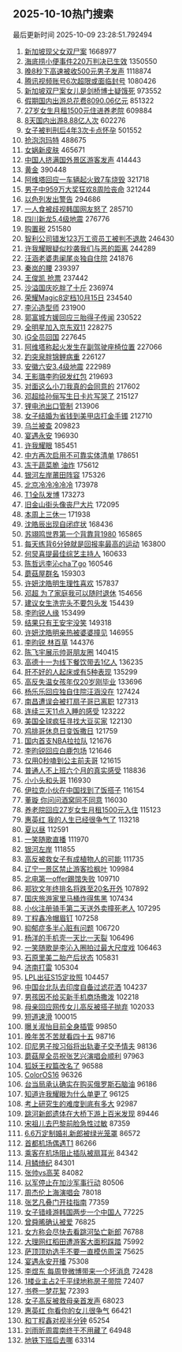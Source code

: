 ## 2025-10-10热门搜索 
最后更新时间 2025-10-09 23:28:51.792494 
1. [新加坡现父女双尸案](https://s.weibo.com/weibo?q=%23%E6%96%B0%E5%8A%A0%E5%9D%A1%E7%8E%B0%E7%88%B6%E5%A5%B3%E5%8F%8C%E5%B0%B8%E6%A1%88%23&t=31&band_rank=1&Refer=top) 1668977
1. [海底捞小便事件220万判决已生效](https://s.weibo.com/weibo?q=%23%E6%B5%B7%E5%BA%95%E6%8D%9E%E5%B0%8F%E4%BE%BF%E4%BA%8B%E4%BB%B6220%E4%B8%87%E5%88%A4%E5%86%B3%E5%B7%B2%E7%94%9F%E6%95%88%23&t=31&band_rank=1&Refer=top) 1350550
1. [晚8秒下高速被收500元男子发声](https://s.weibo.com/weibo?q=%23%E6%99%9A8%E7%A7%92%E4%B8%8B%E9%AB%98%E9%80%9F%E8%A2%AB%E6%94%B6500%E5%85%83%E7%94%B7%E5%AD%90%E5%8F%91%E5%A3%B0%23&t=31&band_rank=2&Refer=top) 1118874
1. [腾讯视频账号6次超限或面临封号](https://s.weibo.com/weibo?q=%23%E8%85%BE%E8%AE%AF%E8%A7%86%E9%A2%91%E8%B4%A6%E5%8F%B76%E6%AC%A1%E8%B6%85%E9%99%90%E6%88%96%E9%9D%A2%E4%B8%B4%E5%B0%81%E5%8F%B7%23&t=31&band_rank=1&Refer=top) 1080426
1. [新加坡双尸案女儿是剑桥博士疑饿死](https://s.weibo.com/weibo?q=%23%E6%96%B0%E5%8A%A0%E5%9D%A1%E5%8F%8C%E5%B0%B8%E6%A1%88%E5%A5%B3%E5%84%BF%E6%98%AF%E5%89%91%E6%A1%A5%E5%8D%9A%E5%A3%AB%E7%96%91%E9%A5%BF%E6%AD%BB%23&t=31&band_rank=2&Refer=top) 973552
1. [假期国内出游总花费8090.06亿元](https://s.weibo.com/weibo?q=%23%E5%81%87%E6%9C%9F%E5%9B%BD%E5%86%85%E5%87%BA%E6%B8%B8%E6%80%BB%E8%8A%B1%E8%B4%B98090.06%E4%BA%BF%E5%85%83%23&t=31&band_rank=3&Refer=top) 851322
1. [27岁女生月租1500元住进养老院](https://s.weibo.com/weibo?q=%2327%E5%B2%81%E5%A5%B3%E7%94%9F%E6%9C%88%E7%A7%9F1500%E5%85%83%E4%BD%8F%E8%BF%9B%E5%85%BB%E8%80%81%E9%99%A2%23&t=31&band_rank=4&Refer=top) 609884
1. [8天国内出游8.88亿人次](https://s.weibo.com/weibo?q=%238%E5%A4%A9%E5%9B%BD%E5%86%85%E5%87%BA%E6%B8%B88.88%E4%BA%BF%E4%BA%BA%E6%AC%A1%23&t=31&band_rank=10&Refer=top) 602276
1. [女子被判刑后4年3次卡点怀孕](https://s.weibo.com/weibo?q=%23%E5%A5%B3%E5%AD%90%E8%A2%AB%E5%88%A4%E5%88%91%E5%90%8E4%E5%B9%B43%E6%AC%A1%E5%8D%A1%E7%82%B9%E6%80%80%E5%AD%95%23&t=31&band_rank=5&Refer=top) 501552
1. [抢泡泡玛特](https://s.weibo.com/weibo?q=%E6%8A%A2%E6%B3%A1%E6%B3%A1%E7%8E%9B%E7%89%B9&t=31&band_rank=4&Refer=top) 488675
1. [女娲新皮肤](https://s.weibo.com/weibo?q=%E5%A5%B3%E5%A8%B2%E6%96%B0%E7%9A%AE%E8%82%A4&t=31&band_rank=6&Refer=top) 465671
1. [中国人挤满国外景区游客发声](https://s.weibo.com/weibo?q=%23%E4%B8%AD%E5%9B%BD%E4%BA%BA%E6%8C%A4%E6%BB%A1%E5%9B%BD%E5%A4%96%E6%99%AF%E5%8C%BA%E6%B8%B8%E5%AE%A2%E5%8F%91%E5%A3%B0%23&t=31&band_rank=5&Refer=top) 414443
1. [黄金](https://s.weibo.com/weibo?q=%E9%BB%84%E9%87%91&t=31&band_rank=6&Refer=top) 390448
1. [阿维塔回应一车辆起火致7车烧毁](https://s.weibo.com/weibo?q=%23%E9%98%BF%E7%BB%B4%E5%A1%94%E5%9B%9E%E5%BA%94%E4%B8%80%E8%BD%A6%E8%BE%86%E8%B5%B7%E7%81%AB%E8%87%B47%E8%BD%A6%E7%83%A7%E6%AF%81%23&t=31&band_rank=7&Refer=top) 321718
1. [男子中959万大奖狂欢8周险丧命](https://s.weibo.com/weibo?q=%23%E7%94%B7%E5%AD%90%E4%B8%AD959%E4%B8%87%E5%A4%A7%E5%A5%96%E7%8B%82%E6%AC%A28%E5%91%A8%E9%99%A9%E4%B8%A7%E5%91%BD%23&t=31&band_rank=4&Refer=top) 321244
1. [以色列发出警告](https://s.weibo.com/weibo?q=%23%E4%BB%A5%E8%89%B2%E5%88%97%E5%8F%91%E5%87%BA%E8%AD%A6%E5%91%8A%23&t=31&band_rank=7&Refer=top) 294686
1. [一人食被歧视韩国网友怒了](https://s.weibo.com/weibo?q=%23%E4%B8%80%E4%BA%BA%E9%A3%9F%E8%A2%AB%E6%AD%A7%E8%A7%86%E9%9F%A9%E5%9B%BD%E7%BD%91%E5%8F%8B%E6%80%92%E4%BA%86%23&t=31&band_rank=5&Refer=top) 285710
1. [四川新龙5.4级地震](https://s.weibo.com/weibo?q=%23%E5%9B%9B%E5%B7%9D%E6%96%B0%E9%BE%995.4%E7%BA%A7%E5%9C%B0%E9%9C%87%23&t=31&band_rank=8&Refer=top) 276776
1. [购置税](https://s.weibo.com/weibo?q=%E8%B4%AD%E7%BD%AE%E7%A8%8E&t=31&band_rank=6&Refer=top) 251580
1. [智利公司错发123万工资员工被判不退款](https://s.weibo.com/weibo?q=%23%E6%99%BA%E5%88%A9%E5%85%AC%E5%8F%B8%E9%94%99%E5%8F%91123%E4%B8%87%E5%B7%A5%E8%B5%84%E5%91%98%E5%B7%A5%E8%A2%AB%E5%88%A4%E4%B8%8D%E9%80%80%E6%AC%BE%23&t=31&band_rank=9&Refer=top) 246430
1. [许我耀眼疑似抄袭我们与恶的距离](https://s.weibo.com/weibo?q=%23%E8%AE%B8%E6%88%91%E8%80%80%E7%9C%BC%E7%96%91%E4%BC%BC%E6%8A%84%E8%A2%AD%E6%88%91%E4%BB%AC%E4%B8%8E%E6%81%B6%E7%9A%84%E8%B7%9D%E7%A6%BB%23&t=31&band_rank=11&Refer=top) 244289
1. [汪涵老婆患阑尾炎独自住院](https://s.weibo.com/weibo?q=%23%E6%B1%AA%E6%B6%B5%E8%80%81%E5%A9%86%E6%82%A3%E9%98%91%E5%B0%BE%E7%82%8E%E7%8B%AC%E8%87%AA%E4%BD%8F%E9%99%A2%23&t=31&band_rank=12&Refer=top) 241876
1. [秦岚的腰](https://s.weibo.com/weibo?q=%E7%A7%A6%E5%B2%9A%E7%9A%84%E8%85%B0&t=31&band_rank=13&Refer=top) 239397
1. [王俊凯 抢票](https://s.weibo.com/weibo?q=%E7%8E%8B%E4%BF%8A%E5%87%AF%20%E6%8A%A2%E7%A5%A8&t=31&band_rank=14&Refer=top) 237442
1. [沙溢国庆吃胖了十斤](https://s.weibo.com/weibo?q=%E6%B2%99%E6%BA%A2%E5%9B%BD%E5%BA%86%E5%90%83%E8%83%96%E4%BA%86%E5%8D%81%E6%96%A4&t=31&band_rank=15&Refer=top) 236974
1. [荣耀Magic8定档10月15日](https://s.weibo.com/weibo?q=%23%E8%8D%A3%E8%80%80Magic8%E5%AE%9A%E6%A1%A310%E6%9C%8815%E6%97%A5%23&t=31&band_rank=16&Refer=top) 234540
1. [李沁造型师](https://s.weibo.com/weibo?q=%23%E6%9D%8E%E6%B2%81%E9%80%A0%E5%9E%8B%E5%B8%88%23&t=31&band_rank=17&Refer=top) 231900
1. [郭富城方媛回应三胎得子传闻](https://s.weibo.com/weibo?q=%23%E9%83%AD%E5%AF%8C%E5%9F%8E%E6%96%B9%E5%AA%9B%E5%9B%9E%E5%BA%94%E4%B8%89%E8%83%8E%E5%BE%97%E5%AD%90%E4%BC%A0%E9%97%BB%23&t=31&band_rank=18&Refer=top) 230522
1. [全明星加入京东双11](https://s.weibo.com/weibo?q=%23%E5%85%A8%E6%98%8E%E6%98%9F%E5%8A%A0%E5%85%A5%E4%BA%AC%E4%B8%9C%E5%8F%8C11%23&t=31&band_rank=19&Refer=top) 228275
1. [iG全员回国](https://s.weibo.com/weibo?q=iG%E5%85%A8%E5%91%98%E5%9B%9E%E5%9B%BD&t=31&band_rank=7&Refer=top) 227645
1. [阿维塔称起火发生在副驾驶座椅位置](https://s.weibo.com/weibo?q=%23%E9%98%BF%E7%BB%B4%E5%A1%94%E7%A7%B0%E8%B5%B7%E7%81%AB%E5%8F%91%E7%94%9F%E5%9C%A8%E5%89%AF%E9%A9%BE%E9%A9%B6%E5%BA%A7%E6%A4%85%E4%BD%8D%E7%BD%AE%23&t=31&band_rank=20&Refer=top) 227066
1. [趵突泉胖锦鲤病重](https://s.weibo.com/weibo?q=%E8%B6%B5%E7%AA%81%E6%B3%89%E8%83%96%E9%94%A6%E9%B2%A4%E7%97%85%E9%87%8D&t=31&band_rank=8&Refer=top) 226127
1. [安徽六安3.4级地震](https://s.weibo.com/weibo?q=%23%E5%AE%89%E5%BE%BD%E5%85%AD%E5%AE%893.4%E7%BA%A7%E5%9C%B0%E9%9C%87%23&t=31&band_rank=10&Refer=top) 222989
1. [王影璐李昀锐发红包](https://s.weibo.com/weibo?q=%23%E7%8E%8B%E5%BD%B1%E7%92%90%E6%9D%8E%E6%98%80%E9%94%90%E5%8F%91%E7%BA%A2%E5%8C%85%23&t=31&band_rank=11&Refer=top) 219693
1. [对面这么小刀我真的会同意的](https://s.weibo.com/weibo?q=%E5%AF%B9%E9%9D%A2%E8%BF%99%E4%B9%88%E5%B0%8F%E5%88%80%E6%88%91%E7%9C%9F%E7%9A%84%E4%BC%9A%E5%90%8C%E6%84%8F%E7%9A%84&t=31&band_rank=12&Refer=top) 217602
1. [邓超给孙俪写生日卡片写哭了](https://s.weibo.com/weibo?q=%E9%82%93%E8%B6%85%E7%BB%99%E5%AD%99%E4%BF%AA%E5%86%99%E7%94%9F%E6%97%A5%E5%8D%A1%E7%89%87%E5%86%99%E5%93%AD%E4%BA%86&t=31&band_rank=13&Refer=top) 215127
1. [锂电池出口管制](https://s.weibo.com/weibo?q=%23%E9%94%82%E7%94%B5%E6%B1%A0%E5%87%BA%E5%8F%A3%E7%AE%A1%E5%88%B6%23&t=31&band_rank=14&Refer=top) 213906
1. [女子结婚为省钱到美甲店打金手镯](https://s.weibo.com/weibo?q=%23%E5%A5%B3%E5%AD%90%E7%BB%93%E5%A9%9A%E4%B8%BA%E7%9C%81%E9%92%B1%E5%88%B0%E7%BE%8E%E7%94%B2%E5%BA%97%E6%89%93%E9%87%91%E6%89%8B%E9%95%AF%23&t=31&band_rank=15&Refer=top) 212710
1. [乌兰被查](https://s.weibo.com/weibo?q=%23%E4%B9%8C%E5%85%B0%E8%A2%AB%E6%9F%A5%23&t=31&band_rank=9&Refer=top) 209823
1. [宴遇永安](https://s.weibo.com/weibo?q=%E5%AE%B4%E9%81%87%E6%B0%B8%E5%AE%89&t=31&band_rank=16&Refer=top) 196930
1. [许我耀眼](https://s.weibo.com/weibo?q=%E8%AE%B8%E6%88%91%E8%80%80%E7%9C%BC&t=31&band_rank=17&Refer=top) 185451
1. [中方再次启用不可靠实体清单](https://s.weibo.com/weibo?q=%23%E4%B8%AD%E6%96%B9%E5%86%8D%E6%AC%A1%E5%90%AF%E7%94%A8%E4%B8%8D%E5%8F%AF%E9%9D%A0%E5%AE%9E%E4%BD%93%E6%B8%85%E5%8D%95%23&t=31&band_rank=21&Refer=top) 178651
1. [冻干蔬菜脆 油炸](https://s.weibo.com/weibo?q=%E5%86%BB%E5%B9%B2%E8%94%AC%E8%8F%9C%E8%84%86%20%E6%B2%B9%E7%82%B8&t=31&band_rank=22&Refer=top) 175612
1. [银河左岸莆田阵容](https://s.weibo.com/weibo?q=%E9%93%B6%E6%B2%B3%E5%B7%A6%E5%B2%B8%E8%8E%86%E7%94%B0%E9%98%B5%E5%AE%B9&t=31&band_rank=18&Refer=top) 175326
1. [北京冷冷冷冷冷](https://s.weibo.com/weibo?q=%23%E5%8C%97%E4%BA%AC%E5%86%B7%E5%86%B7%E5%86%B7%E5%86%B7%E5%86%B7%23&t=31&band_rank=23&Refer=top) 173978
1. [T1全队发博](https://s.weibo.com/weibo?q=%23T1%E5%85%A8%E9%98%9F%E5%8F%91%E5%8D%9A%23&t=31&band_rank=10&Refer=top) 173273
1. [旧金山街头像丧尸大片](https://s.weibo.com/weibo?q=%E6%97%A7%E9%87%91%E5%B1%B1%E8%A1%97%E5%A4%B4%E5%83%8F%E4%B8%A7%E5%B0%B8%E5%A4%A7%E7%89%87&t=31&band_rank=11&Refer=top) 172095
1. [本周上三休一](https://s.weibo.com/weibo?q=%23%E6%9C%AC%E5%91%A8%E4%B8%8A%E4%B8%89%E4%BC%91%E4%B8%80%23&t=31&band_rank=24&Refer=top) 171938
1. [沈皓辰出现自闭症状](https://s.weibo.com/weibo?q=%23%E6%B2%88%E7%9A%93%E8%BE%B0%E5%87%BA%E7%8E%B0%E8%87%AA%E9%97%AD%E7%97%87%E7%8A%B6%23&t=31&band_rank=12&Refer=top) 168436
1. [苏翊鸣世界第一个背靠背1980](https://s.weibo.com/weibo?q=%23%E8%8B%8F%E7%BF%8A%E9%B8%A3%E4%B8%96%E7%95%8C%E7%AC%AC%E4%B8%80%E4%B8%AA%E8%83%8C%E9%9D%A0%E8%83%8C1980%23&t=31&band_rank=13&Refer=top) 165865
1. [每天练背6分钟就是回报率最高的运动](https://s.weibo.com/weibo?q=%E6%AF%8F%E5%A4%A9%E7%BB%83%E8%83%8C6%E5%88%86%E9%92%9F%E5%B0%B1%E6%98%AF%E5%9B%9E%E6%8A%A5%E7%8E%87%E6%9C%80%E9%AB%98%E7%9A%84%E8%BF%90%E5%8A%A8&t=31&band_rank=14&Refer=top) 163800
1. [何炅喜提最佳综艺主持人](https://s.weibo.com/weibo?q=%E4%BD%95%E7%82%85%E5%96%9C%E6%8F%90%E6%9C%80%E4%BD%B3%E7%BB%BC%E8%89%BA%E4%B8%BB%E6%8C%81%E4%BA%BA&t=31&band_rank=15&Refer=top) 160633
1. [陈哲远李沁cha了go](https://s.weibo.com/weibo?q=%E9%99%88%E5%93%B2%E8%BF%9C%E6%9D%8E%E6%B2%81cha%E4%BA%86go&t=31&band_rank=19&Refer=top) 160546
1. [蘑菇屋群名](https://s.weibo.com/weibo?q=%23%E8%98%91%E8%8F%87%E5%B1%8B%E7%BE%A4%E5%90%8D%23&t=31&band_rank=16&Refer=top) 159303
1. [许妍沈皓明生理性喜欢](https://s.weibo.com/weibo?q=%23%E8%AE%B8%E5%A6%8D%E6%B2%88%E7%9A%93%E6%98%8E%E7%94%9F%E7%90%86%E6%80%A7%E5%96%9C%E6%AC%A2%23&t=31&band_rank=17&Refer=top) 157837
1. [邓超 为了家庭我可以随时退休](https://s.weibo.com/weibo?q=%E9%82%93%E8%B6%85%20%E4%B8%BA%E4%BA%86%E5%AE%B6%E5%BA%AD%E6%88%91%E5%8F%AF%E4%BB%A5%E9%9A%8F%E6%97%B6%E9%80%80%E4%BC%91&t=31&band_rank=20&Refer=top) 154656
1. [建议女生洗完头不要包头发](https://s.weibo.com/weibo?q=%E5%BB%BA%E8%AE%AE%E5%A5%B3%E7%94%9F%E6%B4%97%E5%AE%8C%E5%A4%B4%E4%B8%8D%E8%A6%81%E5%8C%85%E5%A4%B4%E5%8F%91&t=31&band_rank=21&Refer=top) 154439
1. [李昀锐人缘](https://s.weibo.com/weibo?q=%23%E6%9D%8E%E6%98%80%E9%94%90%E4%BA%BA%E7%BC%98%23&t=31&band_rank=25&Refer=top) 153499
1. [结果只有王安宇没笑](https://s.weibo.com/weibo?q=%E7%BB%93%E6%9E%9C%E5%8F%AA%E6%9C%89%E7%8E%8B%E5%AE%89%E5%AE%87%E6%B2%A1%E7%AC%91&t=31&band_rank=22&Refer=top) 149318
1. [许妍沈皓明亲热被婆婆撞见](https://s.weibo.com/weibo?q=%23%E8%AE%B8%E5%A6%8D%E6%B2%88%E7%9A%93%E6%98%8E%E4%BA%B2%E7%83%AD%E8%A2%AB%E5%A9%86%E5%A9%86%E6%92%9E%E8%A7%81%23&t=31&band_rank=26&Refer=top) 146955
1. [李昀锐 林百草](https://s.weibo.com/weibo?q=%E6%9D%8E%E6%98%80%E9%94%90%20%E6%9E%97%E7%99%BE%E8%8D%89&t=31&band_rank=19&Refer=top) 144376
1. [陈飞宇展示帅哥朋友圈](https://s.weibo.com/weibo?q=%E9%99%88%E9%A3%9E%E5%AE%87%E5%B1%95%E7%A4%BA%E5%B8%85%E5%93%A5%E6%9C%8B%E5%8F%8B%E5%9C%88&t=31&band_rank=20&Refer=top) 140415
1. [高德十一为线下餐饮带去1亿人](https://s.weibo.com/weibo?q=%23%E9%AB%98%E5%BE%B7%E5%8D%81%E4%B8%80%E4%B8%BA%E7%BA%BF%E4%B8%8B%E9%A4%90%E9%A5%AE%E5%B8%A6%E5%8E%BB1%E4%BA%BF%E4%BA%BA%23&t=31&band_rank=27&Refer=top) 136235
1. [肝不好的人起床或有5种表现](https://s.weibo.com/weibo?q=%23%E8%82%9D%E4%B8%8D%E5%A5%BD%E7%9A%84%E4%BA%BA%E8%B5%B7%E5%BA%8A%E6%88%96%E6%9C%895%E7%A7%8D%E8%A1%A8%E7%8E%B0%23&t=31&band_rank=28&Refer=top) 135299
1. [高反失温女孩年仅20岁刚毕业](https://s.weibo.com/weibo?q=%23%E9%AB%98%E5%8F%8D%E5%A4%B1%E6%B8%A9%E5%A5%B3%E5%AD%A9%E5%B9%B4%E4%BB%8520%E5%B2%81%E5%88%9A%E6%AF%95%E4%B8%9A%23&t=31&band_rank=22&Refer=top) 133696
1. [杨乐乐回应独自住院汪涵没在](https://s.weibo.com/weibo?q=%23%E6%9D%A8%E4%B9%90%E4%B9%90%E5%9B%9E%E5%BA%94%E7%8B%AC%E8%87%AA%E4%BD%8F%E9%99%A2%E6%B1%AA%E6%B6%B5%E6%B2%A1%E5%9C%A8%23&t=31&band_rank=24&Refer=top) 127424
1. [南昌遭误会被打扇子哥已离职](https://s.weibo.com/weibo?q=%23%E5%8D%97%E6%98%8C%E9%81%AD%E8%AF%AF%E4%BC%9A%E8%A2%AB%E6%89%93%E6%89%87%E5%AD%90%E5%93%A5%E5%B7%B2%E7%A6%BB%E8%81%8C%23&t=31&band_rank=23&Refer=top) 127313
1. [连续三天11点入睡的感受](https://s.weibo.com/weibo?q=%E8%BF%9E%E7%BB%AD%E4%B8%89%E5%A4%A911%E7%82%B9%E5%85%A5%E7%9D%A1%E7%9A%84%E6%84%9F%E5%8F%97&t=31&band_rank=48&Refer=top) 123222
1. [美国全球疯狂寻找大豆买家](https://s.weibo.com/weibo?q=%23%E7%BE%8E%E5%9B%BD%E5%85%A8%E7%90%83%E7%96%AF%E7%8B%82%E5%AF%BB%E6%89%BE%E5%A4%A7%E8%B1%86%E4%B9%B0%E5%AE%B6%23&t=31&band_rank=29&Refer=top) 122130
1. [鸡排哥休息日变饭撒日](https://s.weibo.com/weibo?q=%23%E9%B8%A1%E6%8E%92%E5%93%A5%E4%BC%91%E6%81%AF%E6%97%A5%E5%8F%98%E9%A5%AD%E6%92%92%E6%97%A5%23&t=31&band_rank=25&Refer=top) 121759
1. [国内首支NBA拉拉队](https://s.weibo.com/weibo?q=%E5%9B%BD%E5%86%85%E9%A6%96%E6%94%AFNBA%E6%8B%89%E6%8B%89%E9%98%9F&t=31&band_rank=30&Refer=top) 121676
1. [李昀锐回应白鹿包场](https://s.weibo.com/weibo?q=%23%E6%9D%8E%E6%98%80%E9%94%90%E5%9B%9E%E5%BA%94%E7%99%BD%E9%B9%BF%E5%8C%85%E5%9C%BA%23&t=31&band_rank=31&Refer=top) 121646
1. [仅用0秒嗑到公主前夫哥](https://s.weibo.com/weibo?q=%E4%BB%85%E7%94%A80%E7%A7%92%E5%97%91%E5%88%B0%E5%85%AC%E4%B8%BB%E5%89%8D%E5%A4%AB%E5%93%A5&t=31&band_rank=32&Refer=top) 121615
1. [普通人不上班六个月的真实感受](https://s.weibo.com/weibo?q=%E6%99%AE%E9%80%9A%E4%BA%BA%E4%B8%8D%E4%B8%8A%E7%8F%AD%E5%85%AD%E4%B8%AA%E6%9C%88%E7%9A%84%E7%9C%9F%E5%AE%9E%E6%84%9F%E5%8F%97&t=31&band_rank=33&Refer=top) 118836
1. [小小头和头哥](https://s.weibo.com/weibo?q=%E5%B0%8F%E5%B0%8F%E5%A4%B4%E5%92%8C%E5%A4%B4%E5%93%A5&t=31&band_rank=34&Refer=top) 116930
1. [伊拉克小伙在中国找到了饭搭子](https://s.weibo.com/weibo?q=%23%E4%BC%8A%E6%8B%89%E5%85%8B%E5%B0%8F%E4%BC%99%E5%9C%A8%E4%B8%AD%E5%9B%BD%E6%89%BE%E5%88%B0%E4%BA%86%E9%A5%AD%E6%90%AD%E5%AD%90%23&t=31&band_rank=26&Refer=top) 116154
1. [董璇 你问问酒窝同不同意](https://s.weibo.com/weibo?q=%E8%91%A3%E7%92%87%20%E4%BD%A0%E9%97%AE%E9%97%AE%E9%85%92%E7%AA%9D%E5%90%8C%E4%B8%8D%E5%90%8C%E6%84%8F&t=31&band_rank=27&Refer=top) 116030
1. [养老院回应27岁女生月租1500元入住](https://s.weibo.com/weibo?q=%23%E5%85%BB%E8%80%81%E9%99%A2%E5%9B%9E%E5%BA%9427%E5%B2%81%E5%A5%B3%E7%94%9F%E6%9C%88%E7%A7%9F1500%E5%85%83%E5%85%A5%E4%BD%8F%23&t=31&band_rank=35&Refer=top) 115123
1. [惠英红 我的人生已经很争气了](https://s.weibo.com/weibo?q=%E6%83%A0%E8%8B%B1%E7%BA%A2%20%E6%88%91%E7%9A%84%E4%BA%BA%E7%94%9F%E5%B7%B2%E7%BB%8F%E5%BE%88%E4%BA%89%E6%B0%94%E4%BA%86&t=31&band_rank=28&Refer=top) 113218
1. [夏以昼](https://s.weibo.com/weibo?q=%E5%A4%8F%E4%BB%A5%E6%98%BC&t=31&band_rank=27&Refer=top) 112591
1. [一笑随歌直播](https://s.weibo.com/weibo?q=%E4%B8%80%E7%AC%91%E9%9A%8F%E6%AD%8C%E7%9B%B4%E6%92%AD&t=31&band_rank=36&Refer=top) 111970
1. [银河左岸](https://s.weibo.com/weibo?q=%E9%93%B6%E6%B2%B3%E5%B7%A6%E5%B2%B8&t=31&band_rank=29&Refer=top) 111855
1. [高反被救女子有成植物人的可能](https://s.weibo.com/weibo?q=%23%E9%AB%98%E5%8F%8D%E8%A2%AB%E6%95%91%E5%A5%B3%E5%AD%90%E6%9C%89%E6%88%90%E6%A4%8D%E7%89%A9%E4%BA%BA%E7%9A%84%E5%8F%AF%E8%83%BD%23&t=31&band_rank=28&Refer=top) 111735
1. [辽宁一景区禁止游客捡枫叶](https://s.weibo.com/weibo?q=%23%E8%BE%BD%E5%AE%81%E4%B8%80%E6%99%AF%E5%8C%BA%E7%A6%81%E6%AD%A2%E6%B8%B8%E5%AE%A2%E6%8D%A1%E6%9E%AB%E5%8F%B6%23&t=31&band_rank=37&Refer=top) 109984
1. [北电第一offer踢馆失败](https://s.weibo.com/weibo?q=%E5%8C%97%E7%94%B5%E7%AC%AC%E4%B8%80offer%E8%B8%A2%E9%A6%86%E5%A4%B1%E8%B4%A5&t=31&band_rank=30&Refer=top) 109710
1. [郑钦文年终排名将跌至20名开外](https://s.weibo.com/weibo?q=%23%E9%83%91%E9%92%A6%E6%96%87%E5%B9%B4%E7%BB%88%E6%8E%92%E5%90%8D%E5%B0%86%E8%B7%8C%E8%87%B320%E5%90%8D%E5%BC%80%E5%A4%96%23&t=31&band_rank=38&Refer=top) 107892
1. [国庆旅游家里马桶炸得焦黑](https://s.weibo.com/weibo?q=%23%E5%9B%BD%E5%BA%86%E6%97%85%E6%B8%B8%E5%AE%B6%E9%87%8C%E9%A9%AC%E6%A1%B6%E7%82%B8%E5%BE%97%E7%84%A6%E9%BB%91%23&t=31&band_rank=39&Refer=top) 107434
1. [小伙注册骑手第二天送外卖撞死老人](https://s.weibo.com/weibo?q=%23%E5%B0%8F%E4%BC%99%E6%B3%A8%E5%86%8C%E9%AA%91%E6%89%8B%E7%AC%AC%E4%BA%8C%E5%A4%A9%E9%80%81%E5%A4%96%E5%8D%96%E6%92%9E%E6%AD%BB%E8%80%81%E4%BA%BA%23&t=31&band_rank=40&Refer=top) 107295
1. [丁程鑫冷帽眉钉](https://s.weibo.com/weibo?q=%E4%B8%81%E7%A8%8B%E9%91%AB%E5%86%B7%E5%B8%BD%E7%9C%89%E9%92%89&t=31&band_rank=41&Refer=top) 107258
1. [抑郁症多半心脏有问题](https://s.weibo.com/weibo?q=%E6%8A%91%E9%83%81%E7%97%87%E5%A4%9A%E5%8D%8A%E5%BF%83%E8%84%8F%E6%9C%89%E9%97%AE%E9%A2%98&t=31&band_rank=42&Refer=top) 106720
1. [杨洋的手机壳一天比一天裂](https://s.weibo.com/weibo?q=%E6%9D%A8%E6%B4%8B%E7%9A%84%E6%89%8B%E6%9C%BA%E5%A3%B3%E4%B8%80%E5%A4%A9%E6%AF%94%E4%B8%80%E5%A4%A9%E8%A3%82&t=31&band_rank=31&Refer=top) 106496
1. [一笑随歌是李沁入圈拍过最大尺度戏](https://s.weibo.com/weibo?q=%E4%B8%80%E7%AC%91%E9%9A%8F%E6%AD%8C%E6%98%AF%E6%9D%8E%E6%B2%81%E5%85%A5%E5%9C%88%E6%8B%8D%E8%BF%87%E6%9C%80%E5%A4%A7%E5%B0%BA%E5%BA%A6%E6%88%8F&t=31&band_rank=32&Refer=top) 106463
1. [石原里美二胎产后状态](https://s.weibo.com/weibo?q=%23%E7%9F%B3%E5%8E%9F%E9%87%8C%E7%BE%8E%E4%BA%8C%E8%83%8E%E4%BA%A7%E5%90%8E%E7%8A%B6%E6%80%81%23&t=31&band_rank=43&Refer=top) 105831
1. [济南打雷](https://s.weibo.com/weibo?q=%E6%B5%8E%E5%8D%97%E6%89%93%E9%9B%B7&t=31&band_rank=33&Refer=top) 105304
1. [LPL出征S15定妆照](https://s.weibo.com/weibo?q=%23LPL%E5%87%BA%E5%BE%81S15%E5%AE%9A%E5%A6%86%E7%85%A7%23&t=31&band_rank=44&Refer=top) 104457
1. [中国台北队去印度自备过滤花洒](https://s.weibo.com/weibo?q=%23%E4%B8%AD%E5%9B%BD%E5%8F%B0%E5%8C%97%E9%98%9F%E5%8E%BB%E5%8D%B0%E5%BA%A6%E8%87%AA%E5%A4%87%E8%BF%87%E6%BB%A4%E8%8A%B1%E6%B4%92%23&t=31&band_rank=45&Refer=top) 104237
1. [男孩因不给买新手机商场撒泼](https://s.weibo.com/weibo?q=%E7%94%B7%E5%AD%A9%E5%9B%A0%E4%B8%8D%E7%BB%99%E4%B9%B0%E6%96%B0%E6%89%8B%E6%9C%BA%E5%95%86%E5%9C%BA%E6%92%92%E6%B3%BC&t=31&band_rank=34&Refer=top) 102218
1. [母亲回应网传女儿高反被搭子抛弃](https://s.weibo.com/weibo?q=%23%E6%AF%8D%E4%BA%B2%E5%9B%9E%E5%BA%94%E7%BD%91%E4%BC%A0%E5%A5%B3%E5%84%BF%E9%AB%98%E5%8F%8D%E8%A2%AB%E6%90%AD%E5%AD%90%E6%8A%9B%E5%BC%83%23&t=31&band_rank=29&Refer=top) 102033
1. [短道速滑](https://s.weibo.com/weibo?q=%E7%9F%AD%E9%81%93%E9%80%9F%E6%BB%91&t=31&band_rank=31&Refer=top) 100015
1. [曝关淑怡目前全身插管](https://s.weibo.com/weibo?q=%23%E6%9B%9D%E5%85%B3%E6%B7%91%E6%80%A1%E7%9B%AE%E5%89%8D%E5%85%A8%E8%BA%AB%E6%8F%92%E7%AE%A1%23&t=31&band_rank=46&Refer=top) 99850
1. [晚年苦不苦就看四十五](https://s.weibo.com/weibo?q=%E6%99%9A%E5%B9%B4%E8%8B%A6%E4%B8%8D%E8%8B%A6%E5%B0%B1%E7%9C%8B%E5%9B%9B%E5%8D%81%E4%BA%94&t=31&band_rank=35&Refer=top) 98716
1. [印尼男子按习俗将出轨妻子交予情夫](https://s.weibo.com/weibo?q=%23%E5%8D%B0%E5%B0%BC%E7%94%B7%E5%AD%90%E6%8C%89%E4%B9%A0%E4%BF%97%E5%B0%86%E5%87%BA%E8%BD%A8%E5%A6%BB%E5%AD%90%E4%BA%A4%E4%BA%88%E6%83%85%E5%A4%AB%23&t=31&band_rank=36&Refer=top) 98136
1. [蘑菇屋全员祝张艺兴演唱会顺利](https://s.weibo.com/weibo?q=%23%E8%98%91%E8%8F%87%E5%B1%8B%E5%85%A8%E5%91%98%E7%A5%9D%E5%BC%A0%E8%89%BA%E5%85%B4%E6%BC%94%E5%94%B1%E4%BC%9A%E9%A1%BA%E5%88%A9%23&t=31&band_rank=32&Refer=top) 97963
1. [狐妖王权篇改名了](https://s.weibo.com/weibo?q=%23%E7%8B%90%E5%A6%96%E7%8E%8B%E6%9D%83%E7%AF%87%E6%94%B9%E5%90%8D%E4%BA%86%23&t=31&band_rank=47&Refer=top) 96588
1. [ColorOS16](https://s.weibo.com/weibo?q=ColorOS16&t=31&band_rank=48&Refer=top) 96326
1. [台当局承认确实在购买俄罗斯石脑油](https://s.weibo.com/weibo?q=%23%E5%8F%B0%E5%BD%93%E5%B1%80%E6%89%BF%E8%AE%A4%E7%A1%AE%E5%AE%9E%E5%9C%A8%E8%B4%AD%E4%B9%B0%E4%BF%84%E7%BD%97%E6%96%AF%E7%9F%B3%E8%84%91%E6%B2%B9%23&t=31&band_rank=49&Refer=top) 96186
1. [知道许我耀眼为什么单更了](https://s.weibo.com/weibo?q=%23%E7%9F%A5%E9%81%93%E8%AE%B8%E6%88%91%E8%80%80%E7%9C%BC%E4%B8%BA%E4%BB%80%E4%B9%88%E5%8D%95%E6%9B%B4%E4%BA%86%23&t=31&band_rank=50&Refer=top) 96125
1. [考上研究生的难度到底有多大](https://s.weibo.com/weibo?q=%23%E8%80%83%E4%B8%8A%E7%A0%94%E7%A9%B6%E7%94%9F%E7%9A%84%E9%9A%BE%E5%BA%A6%E5%88%B0%E5%BA%95%E6%9C%89%E5%A4%9A%E5%A4%A7%23&t=31&band_rank=37&Refer=top) 92987
1. [跳河新郎遗体在大桥下游上百米发现](https://s.weibo.com/weibo?q=%23%E8%B7%B3%E6%B2%B3%E6%96%B0%E9%83%8E%E9%81%97%E4%BD%93%E5%9C%A8%E5%A4%A7%E6%A1%A5%E4%B8%8B%E6%B8%B8%E4%B8%8A%E7%99%BE%E7%B1%B3%E5%8F%91%E7%8E%B0%23&t=31&band_rank=38&Refer=top) 89446
1. [宋祖儿去巴黎前脸急性过敏](https://s.weibo.com/weibo?q=%23%E5%AE%8B%E7%A5%96%E5%84%BF%E5%8E%BB%E5%B7%B4%E9%BB%8E%E5%89%8D%E8%84%B8%E6%80%A5%E6%80%A7%E8%BF%87%E6%95%8F%23&t=31&band_rank=39&Refer=top) 87359
1. [6.6万定制婚礼新郎被绿光笼罩](https://s.weibo.com/weibo?q=%236.6%E4%B8%87%E5%AE%9A%E5%88%B6%E5%A9%9A%E7%A4%BC%E6%96%B0%E9%83%8E%E8%A2%AB%E7%BB%BF%E5%85%89%E7%AC%BC%E7%BD%A9%23&t=31&band_rank=40&Refer=top) 86572
1. [首都机场偶遇T1](https://s.weibo.com/weibo?q=%23%E9%A6%96%E9%83%BD%E6%9C%BA%E5%9C%BA%E5%81%B6%E9%81%87T1%23&t=31&band_rank=41&Refer=top) 86266
1. [乘客在机场阻止插队被扇耳光](https://s.weibo.com/weibo?q=%23%E4%B9%98%E5%AE%A2%E5%9C%A8%E6%9C%BA%E5%9C%BA%E9%98%BB%E6%AD%A2%E6%8F%92%E9%98%9F%E8%A2%AB%E6%89%87%E8%80%B3%E5%85%89%23&t=31&band_rank=42&Refer=top) 84342
1. [月鳞绮纪](https://s.weibo.com/weibo?q=%E6%9C%88%E9%B3%9E%E7%BB%AE%E7%BA%AA&t=31&band_rank=35&Refer=top) 84301
1. [张帅vs高芙](https://s.weibo.com/weibo?q=%E5%BC%A0%E5%B8%85vs%E9%AB%98%E8%8A%99&t=31&band_rank=37&Refer=top) 84082
1. [以军停止在加沙军事行动](https://s.weibo.com/weibo?q=%23%E4%BB%A5%E5%86%9B%E5%81%9C%E6%AD%A2%E5%9C%A8%E5%8A%A0%E6%B2%99%E5%86%9B%E4%BA%8B%E8%A1%8C%E5%8A%A8%23&t=31&band_rank=43&Refer=top) 80506
1. [周杰伦上海演唱会](https://s.weibo.com/weibo?q=%E5%91%A8%E6%9D%B0%E4%BC%A6%E4%B8%8A%E6%B5%B7%E6%BC%94%E5%94%B1%E4%BC%9A&t=31&band_rank=38&Refer=top) 78018
1. [张艺凡叠门开挂指南](https://s.weibo.com/weibo?q=%E5%BC%A0%E8%89%BA%E5%87%A1%E5%8F%A0%E9%97%A8%E5%BC%80%E6%8C%82%E6%8C%87%E5%8D%97&t=31&band_rank=44&Refer=top) 77359
1. [女子错峰游韩国两步一个中国人](https://s.weibo.com/weibo?q=%23%E5%A5%B3%E5%AD%90%E9%94%99%E5%B3%B0%E6%B8%B8%E9%9F%A9%E5%9B%BD%E4%B8%A4%E6%AD%A5%E4%B8%80%E4%B8%AA%E4%B8%AD%E5%9B%BD%E4%BA%BA%23&t=31&band_rank=39&Refer=top) 77225
1. [曾舜晞确认被爱](https://s.weibo.com/weibo?q=%E6%9B%BE%E8%88%9C%E6%99%9E%E7%A1%AE%E8%AE%A4%E8%A2%AB%E7%88%B1&t=31&band_rank=40&Refer=top) 76825
1. [女方称会尽快去看跳河坠亡新郎](https://s.weibo.com/weibo?q=%23%E5%A5%B3%E6%96%B9%E7%A7%B0%E4%BC%9A%E5%B0%BD%E5%BF%AB%E5%8E%BB%E7%9C%8B%E8%B7%B3%E6%B2%B3%E5%9D%A0%E4%BA%A1%E6%96%B0%E9%83%8E%23&t=31&band_rank=45&Refer=top) 76788
1. [大理网红稻田遭游客大面积踩踏](https://s.weibo.com/weibo?q=%23%E5%A4%A7%E7%90%86%E7%BD%91%E7%BA%A2%E7%A8%BB%E7%94%B0%E9%81%AD%E6%B8%B8%E5%AE%A2%E5%A4%A7%E9%9D%A2%E7%A7%AF%E8%B8%A9%E8%B8%8F%23&t=31&band_rank=46&Refer=top) 75992
1. [萨顶顶劝选手不要一直模仿周深](https://s.weibo.com/weibo?q=%23%E8%90%A8%E9%A1%B6%E9%A1%B6%E5%8A%9D%E9%80%89%E6%89%8B%E4%B8%8D%E8%A6%81%E4%B8%80%E7%9B%B4%E6%A8%A1%E4%BB%BF%E5%91%A8%E6%B7%B1%23&t=31&band_rank=47&Refer=top) 75625
1. [宴遇永安开播](https://s.weibo.com/weibo?q=%E5%AE%B4%E9%81%87%E6%B0%B8%E5%AE%89%E5%BC%80%E6%92%AD&t=31&band_rank=49&Refer=top) 75308
1. [李煜东 每周登微博带来一个坏消息](https://s.weibo.com/weibo?q=%E6%9D%8E%E7%85%9C%E4%B8%9C%20%E6%AF%8F%E5%91%A8%E7%99%BB%E5%BE%AE%E5%8D%9A%E5%B8%A6%E6%9D%A5%E4%B8%80%E4%B8%AA%E5%9D%8F%E6%B6%88%E6%81%AF&t=31&band_rank=42&Refer=top) 72428
1. [1楼业主占2千平绿地称房子带院](https://s.weibo.com/weibo?q=%231%E6%A5%BC%E4%B8%9A%E4%B8%BB%E5%8D%A02%E5%8D%83%E5%B9%B3%E7%BB%BF%E5%9C%B0%E7%A7%B0%E6%88%BF%E5%AD%90%E5%B8%A6%E9%99%A2%23&t=31&band_rank=50&Refer=top) 72407
1. [书卷一梦花絮](https://s.weibo.com/weibo?q=%E4%B9%A6%E5%8D%B7%E4%B8%80%E6%A2%A6%E8%8A%B1%E7%B5%AE&t=31&band_rank=44&Refer=top) 72393
1. [女子高反被救母亲首发声](https://s.weibo.com/weibo?q=%23%E5%A5%B3%E5%AD%90%E9%AB%98%E5%8F%8D%E8%A2%AB%E6%95%91%E6%AF%8D%E4%BA%B2%E9%A6%96%E5%8F%91%E5%A3%B0%23&t=31&band_rank=45&Refer=top) 68023
1. [惠英红 你看你的女儿很争气](https://s.weibo.com/weibo?q=%E6%83%A0%E8%8B%B1%E7%BA%A2%20%E4%BD%A0%E7%9C%8B%E4%BD%A0%E7%9A%84%E5%A5%B3%E5%84%BF%E5%BE%88%E4%BA%89%E6%B0%94&t=31&band_rank=47&Refer=top) 66421
1. [和丁程鑫对视半分钟](https://s.weibo.com/weibo?q=%E5%92%8C%E4%B8%81%E7%A8%8B%E9%91%AB%E5%AF%B9%E8%A7%86%E5%8D%8A%E5%88%86%E9%92%9F&t=31&band_rank=48&Refer=top) 65254
1. [刘雨昕周震南终于不用藏了](https://s.weibo.com/weibo?q=%E5%88%98%E9%9B%A8%E6%98%95%E5%91%A8%E9%9C%87%E5%8D%97%E7%BB%88%E4%BA%8E%E4%B8%8D%E7%94%A8%E8%97%8F%E4%BA%86&t=31&band_rank=49&Refer=top) 64948
1. [地铁下班后去哪](https://s.weibo.com/weibo?q=%23%E5%9C%B0%E9%93%81%E4%B8%8B%E7%8F%AD%E5%90%8E%E5%8E%BB%E5%93%AA%23&t=31&band_rank=50&Refer=top) 63314
